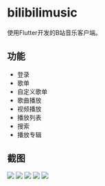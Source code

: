 # bilibilimusic

使用Flutter开发的B站音乐客户端。

## 功能

- 登录
- 歌单
- 自定义歌单
- 歌曲播放
- 视频播放
- 播放列表
- 搜索
- 播放专辑

## 截图

<img src="https://raw.githubusercontent.com/liuchuancong/bilibili-music/main/assets/screenshots/1.png">
<img src="https://raw.githubusercontent.com/liuchuancong/bilibili-music/main/assets/screenshots/2.png">
<img src="https://raw.githubusercontent.com/liuchuancong/bilibili-music/main/assets/screenshots/3.png">
<img src="https://raw.githubusercontent.com/liuchuancong/bilibili-music/main/assets/screenshots/4.png">
<img src="https://raw.githubusercontent.com/liuchuancong/bilibili-music/main/assets/screenshots/5.png">

